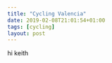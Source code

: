```yaml
---
title: "Cycling Valencia"
date: 2019-02-08T21:01:54+01:00
tags: [cycling]
layout: post
---
```


hi keith
